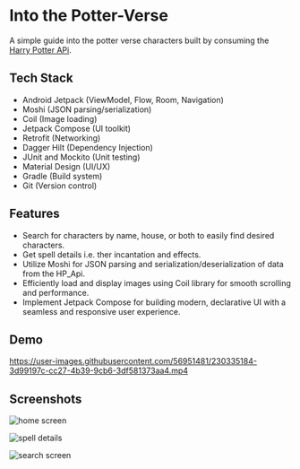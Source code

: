 # Into the Potter-Verse

A simple guide into the potter verse characters built by consuming the [Harry Potter APi](https://hp-api.onrender.com/).

## Tech Stack

- Android Jetpack (ViewModel, Flow, Room, Navigation)
- Moshi (JSON parsing/serialization)
- Coil (Image loading)
- Jetpack Compose (UI toolkit)
- Retrofit (Networking)
- Dagger Hilt (Dependency Injection)
- JUnit and Mockito (Unit testing)
- Material Design (UI/UX)
- Gradle (Build system)
- Git (Version control)

## Features

- Search for characters by name, house, or both to easily find desired characters.
- Get spell details i.e. ther incantation and effects.
- Utilize Moshi for JSON parsing and serialization/deserialization of data from the HP_Api.
- Efficiently load and display images using Coil library for smooth scrolling and performance.
- Implement Jetpack Compose for building modern, declarative UI with a seamless and responsive user experience.

## Demo


https://user-images.githubusercontent.com/56951481/230335184-3d99197c-cc27-4b39-9cb6-3df581373aa4.mp4

## Screenshots

![home screen](https://user-images.githubusercontent.com/56951481/230335137-0a793833-f0c7-491b-b079-cd8f96948b1d.jpeg)

![spell details](https://user-images.githubusercontent.com/56951481/230335026-cbc3d793-45f3-4d7d-a264-77b6f39e11c5.jpeg)

![search screen](https://user-images.githubusercontent.com/56951481/230334911-42191198-b9a5-41f5-b5bb-5a71124e7242.jpeg)


